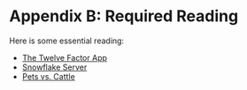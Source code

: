 # Appendix B: Required Reading

Here is some essential reading:

* [The Twelve Factor App](http://12factor.net/)
* [Snowflake Server](http://martinfowler.com/bliki/SnowflakeServer.html)
* [Pets vs. Cattle](http://www.slideshare.net/randybias/pets-vs-cattle-the-elastic-cloud-story)


